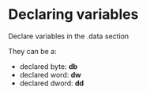 # Declaring variables
Declare variables in the .data section

They can be a:
- declared byte: **db**
- declared word: **dw**
- declared dword: **dd**